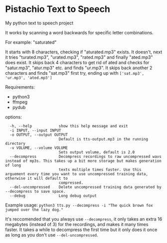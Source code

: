 # Pistachio Text to Speech
My python text to speech project

It works by scanning a word backwards for specific letter combinations.

For example: "saturated"

It starts with 8 characters, checking if "aturated.mp3" exists. It doesn't, next it tries "turated.mp3", "urated.mp3", "rated.mp3" and finally "ated.mp3" does exist. It skips back 4 characters to get rid of ated and checks for "satur.mp3", "atur.mp3" etc. and finds "ur.mp3". It skips back another 2 characters and finds "sat.mp3" first try, ending up with `['sat.mp3', 'ur.mp3', 'ated.mp3']`

Requirements:
 - python3
 - ffmpeg
 - pydub

options:
```
  -h, --help            show this help message and exit
  -i INPUT, --input INPUT
  -o OUTPUT, --output OUTPUT
                        Default is tts-output.mp3 in the running directory
  -v VOLUME, --volume VOLUME
                        Sets output volume, default is 2.0
  --decompress          Decompress recordings to raw uncompressed wavs instead of mp3s. This takes up a bit more storage but makes generation of long
                        texts multiple times faster. Use this arguement every time you want to use uncompressed training data, otherwise it will default to
                        compressed.
  --del-uncompressed    Delete uncompressed training data generated by --decompress to save space.
  --debug               Long debug output
```

Example usage:
`python3 tts.py --decompress -i "The quick brown fox jumped over the lazy dog." `

It's reccomended that you always use `--decompress`, it only takes an extra 16 megabytes (instead of 3) for the recordings, and makes it many times faster. It takes a while to decompress the first time but it only does it once as long as you don't use `--del-uncompressed`.
